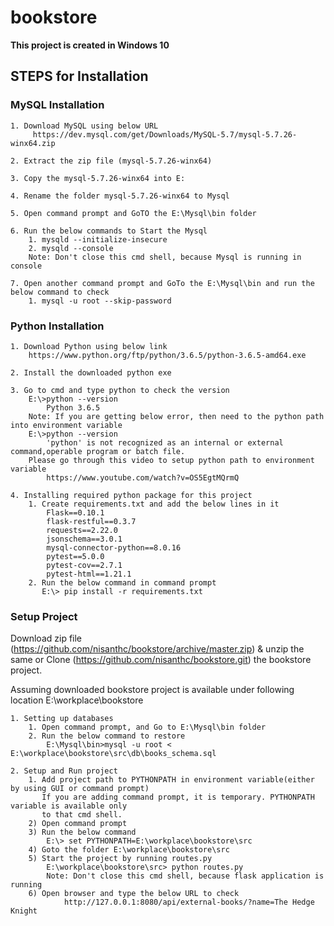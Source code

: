 # bookstore

**This project is created in Windows 10**

## STEPS for Installation

### MySQL Installation

    1. Download MySQL using below URL
         https://dev.mysql.com/get/Downloads/MySQL-5.7/mysql-5.7.26-winx64.zip
    
    2. Extract the zip file (mysql-5.7.26-winx64)
    
    3. Copy the mysql-5.7.26-winx64 into E:
    
    4. Rename the folder mysql-5.7.26-winx64 to Mysql
    
    5. Open command prompt and GoTO the E:\Mysql\bin folder
    
    6. Run the below commands to Start the Mysql
        1. mysqld --initialize-insecure
        2. mysqld --console
        Note: Don't close this cmd shell, because Mysql is running in console
    
    7. Open another command prompt and GoTo the E:\Mysql\bin and run the below command to check
        1. mysql -u root --skip-password

### Python Installation

    1. Download Python using below link
        https://www.python.org/ftp/python/3.6.5/python-3.6.5-amd64.exe

    2. Install the downloaded python exe
    
    3. Go to cmd and type python to check the version
        E:\>python --version
            Python 3.6.5
        Note: If you are getting below error, then need to the python path into environment variable
        E:\>python --version
            'python' is not recognized as an internal or external command,operable program or batch file.
        Please go through this video to setup python path to environment variable
            https://www.youtube.com/watch?v=OS5EgtMQrmQ
    
    4. Installing required python package for this project
        1. Create requirements.txt and add the below lines in it
            Flask==0.10.1
            flask-restful==0.3.7
            requests==2.22.0
            jsonschema==3.0.1
            mysql-connector-python==8.0.16
            pytest==5.0.0
            pytest-cov==2.7.1
            pytest-html==1.21.1
        2. Run the below command in command prompt
           E:\> pip install -r requirements.txt

### Setup Project

Download zip file (https://github.com/nisanthc/bookstore/archive/master.zip) & unzip the same or Clone (https://github.com/nisanthc/bookstore.git) the bookstore project.

Assuming downloaded bookstore project is available under following location
E:\workplace\bookstore

    1. Setting up databases
        1. Open command prompt, and Go to E:\Mysql\bin folder
        2. Run the below command to restore
            E:\Mysql\bin>mysql -u root <  E:\workplace\bookstore\src\db\books_schema.sql
    
    2. Setup and Run project
        1. Add project path to PYTHONPATH in environment variable(either by using GUI or command prompt)
           If you are adding command prompt, it is temporary. PYTHONPATH variable is available only
           to that cmd shell.
        2) Open command prompt
        3) Run the below command
            E:\> set PYTHONPATH=E:\workplace\bookstore\src
        4) Goto the folder E:\workplace\bookstore\src
        5) Start the project by running routes.py
            E:\workplace\bookstore\src> python routes.py
            Note: Don't close this cmd shell, because flask application is running
        6) Open browser and type the below URL to check
                http://127.0.0.1:8080/api/external-books/?name=The Hedge Knight











